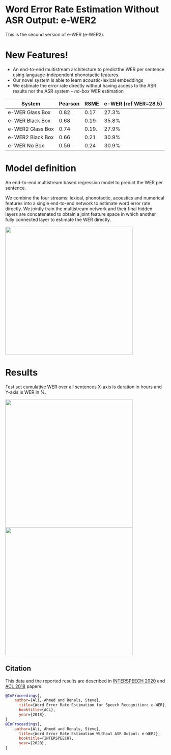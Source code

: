 # Word Error Rate Estimation Without ASR Output: e-WER2

  This is the second version of e-WER (e-WER2).

# New Features!

- An end-to-end multistream architecture to predictthe WER per sentence using language-independent phonotactic features.
- Our novel system is able to learn acoustic-lexical embeddings 
- We estimate the error rate directly without having access to the ASR results nor the ASR system – *no-box* WER estimation 


| System | Pearson | RSME | e-WER (ref WER=28.5) | 
| ------ | ------ |  ------ | ------ |
| e-WER Glass Box | 0.82 | 0.17 | 27.3% |
| e-WER Black Box | 0.68 | 0.19 | 35.8% |
| e-WER2 Glass Box | 0.74 |  0.19.| 27.9% |
| e-WER2 Black Box | 0.66 |  0.21 | 30.9% | 
| e-WER No Box| 0.56 | 0.24 | 30.9% |

# Model definition
An end-to-end multistream based regression model to predict the WER per sentence.

We combine the four streams: lexical, phonotactic, acoustics and numerical features into a single end-to-end network to estimate word error rate directly. We jointly train the multistream network and their final hidden layers are concatenated to obtain a joint feature space in which another fully connected layer to estimate the WER directly. 

<img align="center" width="400" src="https://afs.qcri.org/images/ewer2.png">

# Results
Test set cumulative WER over all sentences X-axis is duration in hours and Y-axis is WER in %.

<img align="center" width="400" src="https://afs.qcri.org/images/summa_results.png">

<img align="center" width="400" src="https://afs.qcri.org/images/mgb2_results.png">


## Citation

This data and the reported results are described in [INTERSPEECH 2020](https://arxiv.org/pdf/2008.03403.pdf) and [ACL 2018](http://aclweb.org/anthology/P18-2004) papers:

```bib
@InProceedings{,
    author={Ali, Ahmed and Renals, Steve},
      title={Word Error Rate Estimation for Speech Recognition: e-WER},
      booktitle={ACL},
      year={2018}, 
}
@InProceedings{,
    author={Ali, Ahmed and Renals, Steve},
      title={Word Error Rate Estimation Without ASR Output: e-WER2},
      booktitle={INTERSPEECH},
      year={2020}, 
}
